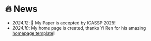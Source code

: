# 🔥 News
- *2024.12*: 🎉 My Paper is accepted by ICASSP 2025!
- *2024.10*: My home page is created, thanks Yi Ren for his amazing [homepage template](https://github.com/RayeRen/acad-homepage.github.io)!  


